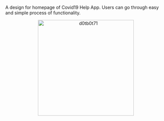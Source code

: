 A design for homepage of Covid19 Help App.
Users can go through easy and simple process of functionality.

<p align="center"> <img src="https://user-images.githubusercontent.com/61940095/138271627-69f9d690-5845-4f8a-94be-2862a4897f10.png" width="300" alt="d0tb0t71" /> </p>



